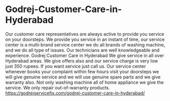# Godrej-Customer-Care-in-Hyderabad
Our customer care representatives are always active to provide you service on your doorsteps. We provide you service in an instant of time, our service center is a multi-brand service center we do all brands of washing machine, and we do all type of issues. Our technicians are well knowledgeable and experience. Godrej Customer Care in Hyderabad We give service in all over Hyderabad areas.  We give offers also and our service charge is very low just 350 rupees. If you want service just call us. Our service center whenever books your complaint within few hours visit your doorsteps we will give genuine service and we will use genuine spare parts and we give warranty also. Not only washing machine all of home appliance we give the service. We only repair out-of-warranty products. https://godrejservicefix.com/godrej-customer-care-in-hyderabad/
